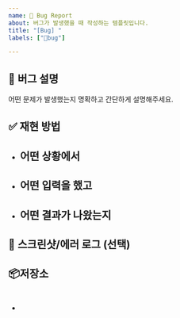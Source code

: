 ```yaml
---
name: 🐞 Bug Report
about: 버그가 발생했을 때 작성하는 템플릿입니다.
title: "[Bug] "
labels: ["🐞bug"]

---
```


## 🐛 버그 설명
어떤 문제가 발생했는지 명확하고 간단하게 설명해주세요.

## ✅ 재현 방법
- 어떤 상황에서
   - 

- 어떤 입력을 했고
   - 

- 어떤 결과가 나왔는지
   - 

## 📸 스크린샷/에러 로그 (선택)


## 📦저장소
- #
